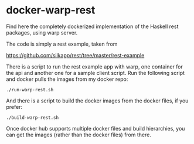docker-warp-rest
================

Find here the completely dockerized implementation of the Haskell rest packages, using warp server.

The code is simply a rest example, taken from

https://github.com/silkapp/rest/tree/master/rest-example

There is a script to run the rest example app with warp,
one container for the api and another one for a sample client script.
Run the following script and docker pulls the images from my docker repo:

```
./run-warp-rest.sh
```

And there is a script to build the docker images from the docker files, if you prefer:

```
./build-warp-rest.sh
```

Once docker hub supports multiple docker files and build hierarchies, you can get the images (rather than the docker files) from there.
